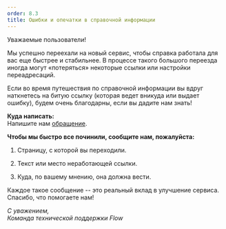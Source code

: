 ```yaml
---
order: 8.3
title: Ошибки и опечатки в справочной информации
---
```


Уважаемые пользователи!

Мы успешно переехали на новый сервис, чтобы справка работала для вас еще быстрее и стабильнее. В процессе такого большого переезда иногда могут «потеряться» некоторые ссылки или настройки переадресаций.

Если во время путешествия по справочной информации вы вдруг наткнетесь на битую ссылку (которая ведет вникуда или выдает ошибку), будем очень благодарны, если вы дадите нам знать!

**Куда написать:**\
Напишите нам [обращение](https://forms.yandex.ru/cloud/68df9619e010db6167cf6b1c/).

**Чтобы мы быстро все починили, сообщите нам, пожалуйста:**

1. Страницу, с которой вы переходили.

2. Текст или место неработающей ссылки.

3. Куда, по вашему мнению, она должна вести.

Каждое такое сообщение -- это реальный вклад в улучшение сервиса. Спасибо, что помогаете нам!

*С уважением,\
Команда технической поддержки Flow*


